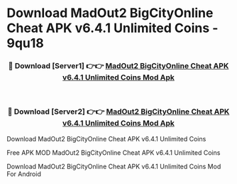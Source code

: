 # Download MadOut2 BigCityOnline Cheat APK v6.4.1 Unlimited Coins - 9qu18



<div align="center">
<h3>🔴 Download [Server1] 👉👉 <a href="https://momento.my/?title=MadOut2_BigCityOnline_Cheat_APK_v6.4.1_Unlimited_Coins">MadOut2 BigCityOnline Cheat APK v6.4.1 Unlimited Coins Mod Apk</a></h3><br>

<h3>🔴 Download [Server2] 👉👉 <a href="https://momento.my/?title=MadOut2_BigCityOnline_Cheat_APK_v6.4.1_Unlimited_Coins">MadOut2 BigCityOnline Cheat APK v6.4.1 Unlimited Coins Mod Apk</a></h3>
</div>



Download MadOut2 BigCityOnline Cheat APK v6.4.1 Unlimited Coins 

Free APK MOD MadOut2 BigCityOnline Cheat APK v6.4.1 Unlimited Coins 

Download MadOut2 BigCityOnline Cheat APK v6.4.1 Unlimited Coins Mod For Android
